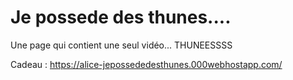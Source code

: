 # Je possede des thunes....

Une page qui contient une seul vidéo... THUNEESSSS

Cadeau : https://alice-jepossededesthunes.000webhostapp.com/
